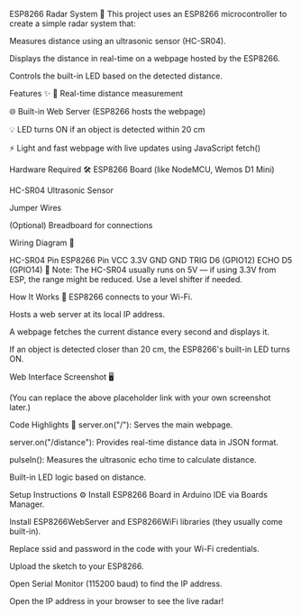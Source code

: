 ESP8266 Radar System 🚀
This project uses an ESP8266 microcontroller to create a simple radar system that:

Measures distance using an ultrasonic sensor (HC-SR04).

Displays the distance in real-time on a webpage hosted by the ESP8266.

Controls the built-in LED based on the detected distance.

Features ✨
📡 Real-time distance measurement

🌐 Built-in Web Server (ESP8266 hosts the webpage)

💡 LED turns ON if an object is detected within 20 cm

⚡ Light and fast webpage with live updates using JavaScript fetch()

Hardware Required 🛠
ESP8266 Board (like NodeMCU, Wemos D1 Mini)

HC-SR04 Ultrasonic Sensor

Jumper Wires

(Optional) Breadboard for connections

Wiring Diagram 🔌

HC-SR04 Pin	ESP8266 Pin
VCC	3.3V
GND	GND
TRIG	D6 (GPIO12)
ECHO	D5 (GPIO14)
🔵 Note: The HC-SR04 usually runs on 5V — if using 3.3V from ESP, the range might be reduced. Use a level shifter if needed.

How It Works 🧠
ESP8266 connects to your Wi-Fi.

Hosts a web server at its local IP address.

A webpage fetches the current distance every second and displays it.

If an object is detected closer than 20 cm, the ESP8266's built-in LED turns ON.

Web Interface Screenshot 🖥

(You can replace the above placeholder link with your own screenshot later.)

Code Highlights 🧩
server.on("/"): Serves the main webpage.

server.on("/distance"): Provides real-time distance data in JSON format.

pulseIn(): Measures the ultrasonic echo time to calculate distance.

Built-in LED logic based on distance.

Setup Instructions ⚙️
Install ESP8266 Board in Arduino IDE via Boards Manager.

Install ESP8266WebServer and ESP8266WiFi libraries (they usually come built-in).

Replace ssid and password in the code with your Wi-Fi credentials.

Upload the sketch to your ESP8266.

Open Serial Monitor (115200 baud) to find the IP address.

Open the IP address in your browser to see the live radar!
